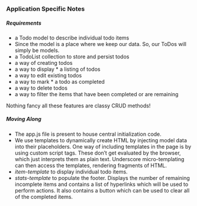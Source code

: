 ### Application Specific Notes

##### Requirements

* a Todo model to describe individual todo items
 * Since the model is a place where we keep our data. So, our ToDos will simply be models.
* a TodoList collection to store and persist todos
* a way of creating todos
* a way to display * a listing of todos
* a way to edit existing todos
* a way to mark * a todo as completed
* a way to delete todos
* a way to filter the items that have been completed or are remaining

Nothing fancy all these features are classy CRUD methods!

##### Moving Along

* The app.js file is present to house central initialization code.
* We use templates to dynamically create HTML by injecting model data into their placeholders. One way of including templates in the page is by using custom script tags. These don’t get evaluated by the browser, which just interprets them as plain text. Underscore micro-templating can then access the templates, rendering fragments of HTML.
 * *item-template* to display individual todo items.
 * *stats-template* to populate the footer. Displays the number of remaining incomplete items and contains a list of hyperlinks which will be used to perform actions. It also contains a button which can be used to clear all of the completed items.

